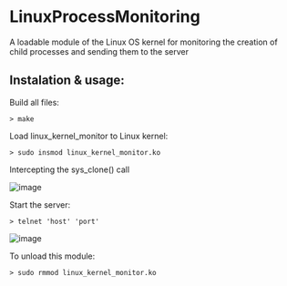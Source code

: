 
# LinuxProcessMonitoring
A loadable module of the Linux OS kernel for monitoring the creation of child processes and sending them to the server


## Instalation & usage:

Build all files:
```
> make
```

Load linux_kernel_monitor to Linux kernel:

```
> sudo insmod linux_kernel_monitor.ko
```


Intercepting the sys_clone() call

![image](https://user-images.githubusercontent.com/81106878/132882926-0504a7ee-71d3-49f9-becb-7a8d607b82b3.png)

Start the server:

```
> telnet 'host' 'port'
```

![image](https://user-images.githubusercontent.com/81106878/132883222-ee019ad2-20e8-4c6b-a1d9-685b42b23160.png)

To unload this module:

```
> sudo rmmod linux_kernel_monitor.ko
```


